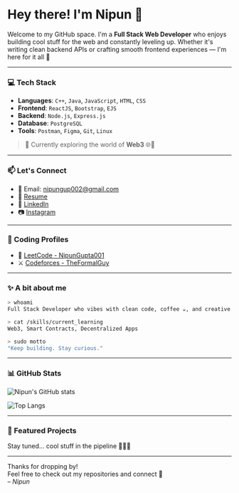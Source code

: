 # Hey there! I'm Nipun 👋

Welcome to my GitHub space. I'm a **Full Stack Web Developer** who enjoys building cool stuff for the web and constantly leveling up. Whether it's writing clean backend APIs or crafting smooth frontend experiences — I'm here for it all 🚀

---

### 💻 Tech Stack

- **Languages**: `C++`, `Java`, `JavaScript`, `HTML`, `CSS`
- **Frontend**: `ReactJS`, `Bootstrap`, `EJS`
- **Backend**: `Node.js`, `Express.js`
- **Database**: `PostgreSQL`
- **Tools**: `Postman`, `Figma`, `Git`, `Linux`

> 🧪 Currently exploring the world of **Web3** 🌐🔗

---

### 📫 Let's Connect

- 📧 Email: [nipungup002@gmail.com](mailto:nipungup002@gmail.com)  
- 📄 [Resume](https://drive.google.com/file/d/1ccAwY1oK9k0E5fHD7G9F7q6wGpYljb7i/view?usp=drive_link)  
- 💼 [LinkedIn](https://www.linkedin.com/in/nipun-gupta123/)  
- 📷 [Instagram](https://instagram.com/nipun_gupta_9859)

---

### 🧠 Coding Profiles

- 🧩 [LeetCode - NipunGupta001](https://leetcode.com/NipunGupta001/)
- ⚔️ [Codeforces - TheFormalGuy](https://codeforces.com/profile/TheFormalGuy)

---

### ✨ A bit about me

```bash
> whoami
Full Stack Developer who vibes with clean code, coffee ☕, and creative side-projects.

> cat /skills/current_learning
Web3, Smart Contracts, Decentralized Apps

> sudo motto
"Keep building. Stay curious."
```

---

### 📊 GitHub Stats

![Nipun's GitHub stats](https://github-readme-stats.vercel.app/api?username=Nipun-Gupta-codes&show_icons=true&theme=tokyonight)

![Top Langs](https://github-readme-stats.vercel.app/api/top-langs/?username=Nipun-Gupta-codes&layout=compact&theme=tokyonight)

---

### 🎯 Featured Projects

Stay tuned... cool stuff in the pipeline 👨‍💻✨

---

Thanks for dropping by!  
Feel free to check out my repositories and connect 🤝  
_– Nipun_

